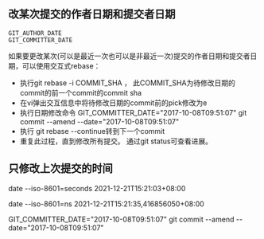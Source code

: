 ## 改某次提交的作者日期和提交者日期

```
GIT_AUTHOR_DATE
GIT_COMMITTER_DATE
```

如果要更改某次(可以是最近一次也可以是非最近一次)提交的作者日期和提交者日期，可以使用交互式rebase：

- 执行git rebase -i COMMIT_SHA ， 此COMMIT_SHA为待修改日期的commit的前一个commit的commit sha
- 在vi弹出交互信息中将待修改日期的commit前的pick修改为e
- 执行日期修改命令 GIT_COMMITTER_DATE="2017-10-08T09:51:07" git commit --amend --date="2017-10-08T09:51:07"
- 执行 git rebase --continue转到下一个commit
- 重复此过程，直到修改所有提交。 通过git status可查看进展。

## 只修改上次提交的时间

date --iso-8601=seconds
2021-12-21T15:21:03+08:00

date --iso-8601=ns
2021-12-21T15:21:35,416856050+08:00

GIT_COMMITTER_DATE="2017-10-08T09:51:07" git commit --amend --date="2017-10-08T09:51:07"
